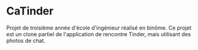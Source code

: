 # CaTinder

Projet de troisième année d'école d'ingénieur réalisé en binôme. Ce projet est un clone partiel de l'application de rencontre Tinder, mais utilisant des photos de chat.
